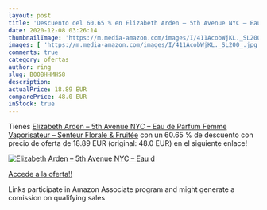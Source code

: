 ```yaml
---
layout: post
title: 'Descuento del 60.65 % en Elizabeth Arden – 5th Avenue NYC – Eau d'
date: 2020-12-08 03:26:14
thumbnailImage: 'https://m.media-amazon.com/images/I/411AcobWjKL._SL200_.jpg'
images: [ 'https://m.media-amazon.com/images/I/411AcobWjKL._SL200_.jpg' ]
comments: true
category: ofertas
author: ring
slug: B00BHHMHS8
description:
actualPrice: 18.89 EUR
comparePrice: 48.0 EUR
inStock: true
---
```


Tienes [Elizabeth Arden – 5th Avenue NYC – Eau de Parfum Femme Vaporisateur – Senteur Florale & Fruitée](https://www.amazon.fr/dp/B00BHHMHS8/?tag=tolees0d-21) con un 60.65 % de descuento con precio de oferta de 18.89 EUR (original: 48.0 EUR) en el siguiente enlace!

[![Elizabeth Arden – 5th Avenue NYC – Eau d](https://m.media-amazon.com/images/I/411AcobWjKL._SL200_.jpg)](https://www.amazon.fr/dp/B00BHHMHS8/?tag=tolees0d-21)

[Accede a la oferta!!](https://www.amazon.fr/dp/B00BHHMHS8/?tag=tolees0d-21)

Links participate in Amazon Associate program and might generate a comission on qualifying sales


